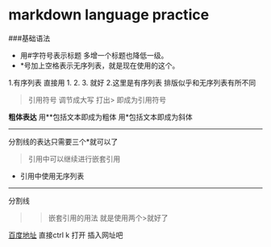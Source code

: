 # markdown language practice

###基础语法

* 用#字符号表示标题 多增一个标题也降低一级。
* *号加上空格表示无序列表，就是现在使用的这个。

 1.有序列表 直接用 1. 2. 3. 就好
 2.这里是有序列表 排版似乎和无序列表有所不同
 
> 引用符号 调节成大写 打出> 即成为引用符号

**粗体表达**  用**包括文本即成为粗体 用*包括文本即成为斜体

***
分割线的表达只需要三个*就可以了

 > 引用中可以继续进行嵌套引用 
 * 引用中使用无序列表 
 *** 
 分割线
 >>嵌套引用的用法 就是使用两个>就好了

[百度地址](/www.baidu.com)
直接ctrl k 打开 插入网址吧 
 
